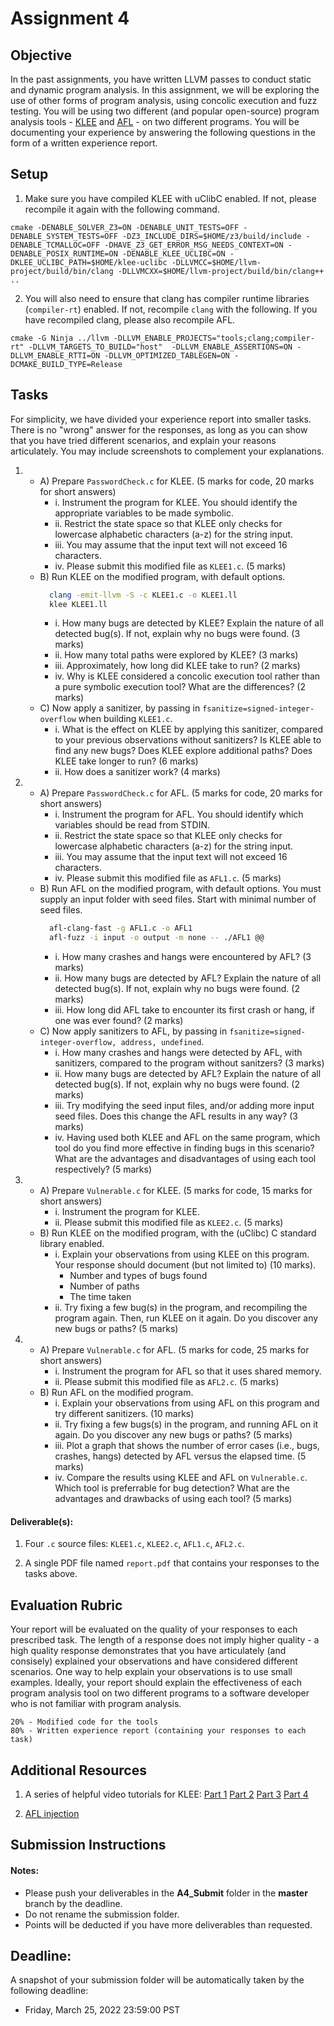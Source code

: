 # Assignment 4

## Objective

In the past assignments, you have written LLVM passes to conduct static and dynamic program analysis.
In this assignment, we will be exploring the use of other forms of program analysis, using concolic execution and fuzz testing.
You will be using two different (and popular open-source) program analysis tools - [KLEE](http://klee.github.io/) and [AFL](https://github.com/AFLplusplus/AFLplusplus) - on two different programs.
You will be documenting your experience by answering the following questions in the form of a written experience report.


## Setup

1. Make sure you have compiled KLEE with uClibC enabled. If not, please recompile it again with the following command.
```
cmake -DENABLE_SOLVER_Z3=ON -DENABLE_UNIT_TESTS=OFF -DENABLE_SYSTEM_TESTS=OFF -DZ3_INCLUDE_DIRS=$HOME/z3/build/include -DENABLE_TCMALLOC=OFF -DHAVE_Z3_GET_ERROR_MSG_NEEDS_CONTEXT=ON -DENABLE_POSIX_RUNTIME=ON -DENABLE_KLEE_UCLIBC=ON -DKLEE_UCLIBC_PATH=$HOME/klee-uclibc -DLLVMCC=$HOME/llvm-project/build/bin/clang -DLLVMCXX=$HOME/llvm-project/build/bin/clang++ ..
```
2. You will also need to ensure that clang has compiler runtime libraries (`compiler-rt`) enabled. If not, recompile `clang` with the following. If you have recompiled clang, please also recompile AFL.
```
cmake -G Ninja ../llvm -DLLVM_ENABLE_PROJECTS="tools;clang;compiler-rt" -DLLVM_TARGETS_TO_BUILD="host"  -DLLVM_ENABLE_ASSERTIONS=ON -DLLVM_ENABLE_RTTI=ON -DLLVM_OPTIMIZED_TABLEGEN=ON -DCMAKE_BUILD_TYPE=Release
```


## Tasks

For simplicity, we have divided your experience report into smaller tasks.
There is no "wrong" answer for the responses, as long as you can show that you have tried different scenarios, and explain your reasons articulately.
You may include screenshots to complement your explanations.

1. * A) Prepare `PasswordCheck.c` for KLEE. (5 marks for code, 20 marks for short answers)
       * i. Instrument the program for KLEE. You should identify the appropriate variables to be made symbolic.
       * ii. Restrict the state space so that KLEE only checks for lowercase alphabetic characters (a-z) for the string input.
       * iii. You may assume that the input text will not exceed 16 characters.
       * iv. Please submit this modified file as `KLEE1.c`. (5 marks)
   * B) Run KLEE on the modified program, with default options.
        ```bash
          clang -emit-llvm -S -c KLEE1.c -o KLEE1.ll
          klee KLEE1.ll
        ```
       * i. How many bugs are detected by KLEE? Explain the nature of all detected bug(s). If not, explain why no bugs were found. (3 marks) 
       * ii. How many total paths were explored by KLEE? (3 marks)
       * iii. Approximately, how long did KLEE take to run? (2 marks)
       * iv. Why is KLEE considered a concolic execution tool rather than a pure symbolic execution tool? What are the differences? (2 marks)
   * C) Now apply a sanitizer, by passing in `fsanitize=signed-integer-overflow` when building `KLEE1.c`.
       * i. What is the effect on KLEE by applying this sanitizer, compared to your previous observations without sanitizers? Is KLEE able to find any new bugs? Does KLEE explore additional paths? Does KLEE take longer to run? (6 marks)
       * ii. How does a sanitizer work? (4 marks)

2. * A) Prepare `PasswordCheck.c` for AFL. (5 marks for code, 20 marks for short answers)
       * i. Instrument the program for AFL. You should identify which variables should be read from STDIN.
       * ii. Restrict the state space so that KLEE only checks for lowercase alphabetic characters (a-z) for the string input.
       * iii. You may assume that the input text will not exceed 16 characters.
       * iv. Please submit this modified file as `AFL1.c`. (5 marks)
   * B) Run AFL on the modified program, with default options. You must supply an input folder with seed files. Start with minimal number of seed files.
        ```bash
          afl-clang-fast -g AFL1.c -o AFL1
          afl-fuzz -i input -o output -m none -- ./AFL1 @@
        ```
       * i. How many crashes and hangs were encountered by AFL? (3 marks)
       * ii. How many bugs are detected by AFL? Explain the nature of all detected bug(s). If not, explain why no bugs were found. (2 marks)
       * iii. How long did AFL take to encounter its first crash or hang, if one was ever found? (2 marks)
   * C) Now apply sanitizers to AFL, by passing in `fsanitize=signed-integer-overflow, address, undefined`.
       * i. How many crashes and hangs were detected by AFL, with sanitizers, compared to the program without sanitzers? (3 marks)
       * ii. How many bugs are detected by AFL? Explain the nature of all detected bug(s). If not, explain why no bugs were found. (2 marks)
       * iii. Try modifying the seed input files, and/or adding more input seed files. Does this change the AFL results in any way? (3 marks)
       * iv. Having used both KLEE and AFL on the same program, which tool do you find more effective in finding bugs in this scenario? What are the advantages and disadvantages of using each tool respectively? (5 marks)

3. * A) Prepare `Vulnerable.c` for KLEE. (5 marks for code, 15 marks for short answers)
       * i. Instrument the program for KLEE.
       * ii. Please submit this modified file as `KLEE2.c`. (5 marks)
   * B) Run KLEE on the modified program, with the (uClibc) C standard library enabled.
       * i. Explain your observations from using KLEE on this program. Your response should document (but not limited to) (10 marks).
            * Number and types of bugs found
            * Number of paths
            * The time taken
       * ii. Try fixing a few bug(s) in the program, and recompiling the program again. Then, run KLEE on it again. Do you discover any new bugs or paths? (5 marks)

4. * A) Prepare `Vulnerable.c` for AFL. (5 marks for code, 25 marks for short answers)
       * i. Instrument the program for AFL so that it uses shared memory.
       * ii. Please submit this modified file as `AFL2.c`. (5 marks)
   * B) Run AFL on the modified program.
       * i. Explain your observations from using AFL on this program and try different sanitizers. (10 marks)
       * ii. Try fixing a few bugs(s) in the program, and running AFL on it again. Do you discover any new bugs or paths? (5 marks)
       * iii. Plot a graph that shows the number of error cases (i.e., bugs, crashes, hangs) detected by AFL versus the elapsed time. (5 marks)
       * iv. Compare the results using KLEE and AFL on `Vulnerable.c`. Which tool is preferrable for bug detection? What are the advantages and drawbacks of using each tool? (5 marks)


#### Deliverable(s):

1. Four `.c` source files: `KLEE1.c`, `KLEE2.c`, `AFL1.c`, `AFL2.c`.

2. A single PDF file named `report.pdf` that contains your responses to the tasks above. 


## Evaluation Rubric

Your report will be evaluated on the quality of your responses to each prescribed task.
The length of a response does not imply higher quality - a high quality response demonstrates that you have articulately (and consisely) explained your observations and have considered different scenarios.
One way to help explain your observations is to use small examples.
Ideally, your report should explain the effectiveness of each program analysis tool on two different programs to a software developer who is not familiar with program analysis.

```
20% - Modified code for the tools
80% - Written experience report (containing your responses to each task)
```


## Additional Resources

1. A series of helpful video tutorials for KLEE:
   [Part 1](https://www.youtube.com/watch?v=z6bsk-lsk1Q)
   [Part 2](https://www.youtube.com/watch?v=BDvNDw2jsSs)
   [Part 3](https://www.youtube.com/watch?v=XLtoWNbnfK0)
   [Part 4](https://www.youtube.com/watch?v=XaYEmwVMRt4)

2. [AFL injection](https://github.com/AFLplusplus/AFLplusplus/blob/stable/instrumentation/README.persistent_mode.md)


## Submission Instructions

#### Notes:
- Please push your deliverables in the **A4_Submit** folder in the **master** branch by the deadline.
- Do not rename the submission folder.
- Points will be deducted if you have more deliverables than requested.

## Deadline:

A snapshot of your submission folder will be automatically taken by the following deadline:

- Friday, March 25, 2022 23:59:00 PST

